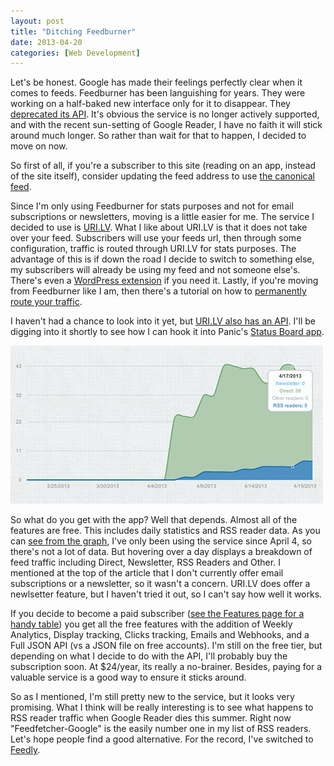 ```yaml
---
layout: post
title: "Ditching Feedburner"
date: 2013-04-20
categories: [Web Development]
---
```

Let's be honest. Google has made their feelings perfectly clear when it comes to feeds. Feedburner has been languishing for years. They were working on a half-baked new interface only for it to disappear. They [deprecated its API](http://googlecode.blogspot.com/2011/05/spring-cleaning-for-some-of-our-apis.html). It's obvious the service is no longer actively supported, and with the recent sun-setting of Google Reader, I have no faith it will stick around much longer. So rather than wait for that to happen, I decided to move on now.<!--more-->

So first of all, if you're a subscriber to this site (reading on an app, instead of the site itself), consider updating the feed address to use [the canonical feed](http://weedygarden.net/atom.xml).

Since I'm only using Feedburner for stats purposes and not for email subscriptions or newsletters, moving is a little easier for me. The service I decided to use is [URI.LV](http://uri.lv/). What I like about URI.LV is that it does not take over your feed. Subscribers will use your feeds url, then through some configuration, traffic is routed through URI.LV for stats purposes. The advantage of this is if down the road I decide to switch to something else, my subscribers will already be using my feed and not someone else's. There's even a [WordPress extension](http://wordpress.org/extend/plugins/urilv-feed/) if you need it. Lastly, if you're moving from Feedburner like I am, then there's a tutorial on how to [permanently route your traffic](http://uri.lv/feeds/migrate).

I haven't had a chance to look into it yet, but [URI.LV also has an API](http://uri.lv/api). I'll be digging into it shortly to see how I can hook it into Panic's [Status Board app](http://www.panic.com/statusboard/).

<img class="alignright noborder" alt="URI.LV Traffic Chart" title="URI.LV Traffic Chart" src="/images/2013/uri-lv.png">

So what do you get with the app? Well that depends. Almost all of the features are free. This includes daily statistics and RSS reader data. As you can [see from the graph](/images/2013/uri-lv.png), I've only been using the service since April 4, so there's not a lot of data. But hovering over a day displays a breakdown of feed traffic including Direct, Newsletter, RSS Readers and Other. I mentioned at the top of the article that I don't currently offer email subscriptions or a newsletter, so it wasn't a concern. URI.LV does offer a newlsetter feature, but I haven't tried it out, so I can't say how well it works.

If you decide to become a paid subscriber ([see the Features page for a handy table](http://uri.lv/features)) you get all the free features with the addition of Weekly Analytics, Display tracking, Clicks tracking, Emails and Webhooks, and a Full JSON API (vs a JSON file on free accounts). I'm still on the free tier, but depending on what I decide to do with the API, I'll probably buy the subscription soon. At $24/year, its really a no-brainer. Besides, paying for a valuable service is a good way to ensure it sticks around.

So as I mentioned, I'm still pretty new to the service, but it looks very promising. What I think will be really interesting is to see what happens to RSS reader traffic when Google Reader dies this summer. Right now "Feedfetcher-Google" is the easily number one in my list of RSS readers. Let's hope people find a good alternative. For the record, I've switched to [Feedly](feedly.com).